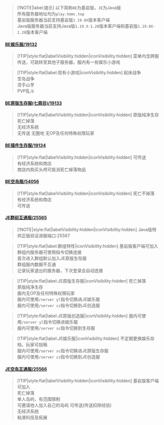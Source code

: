 > [!NOTE|label:提示]
> 以下简称`BE`为基岩版，`JE`为Java版  
> 所有服务器地址均为`play.hmmc.top`  
> 基岩版服务器当前支持基岩版`1.19.8X`版本客户端  
> Java版服务器当前支持Java版`1.19.X-1.20`版本客户端和基岩版`1.19.8X-1.20`版本客户端

#### [BE娱乐服/19132](servers/19132/)
> [!TIP|style:flat|labelVisibility:hidden|iconVisibility:hidden] 菜单内含跨服传送，可跳转至其他子服务器，服内有一些娱乐小游戏

> [!TIP|style:flat|label:现有小游戏|iconVisibility:hidden] 
> 起床战争  
> 空岛战争  
> 烫手山芋  
> PVP乱斗  

#### [BE原版生存服(七周目)/19133](servers/19133/)
> [!TIP|style:flat|labelVisibility:hidden|iconVisibility:hidden]
> 原版纯净生存  
> 死亡掉落  
> 无经济系统  
> 无传送 
> 无圈地 
> 无OP及任何特殊权限玩家  

#### [BE插件生存服/19134](servers/19134/)
> [!TIP|style:flat|labelVisibility:hidden|iconVisibility:hidden]
> 可传送  
> 有经济系统和商店  
> 商店内购买头颅可抵消死亡掉落物品  

#### [BE空岛服/54056](servers/54056/)
> [!TIP|style:flat|labelVisibility:hidden|iconVisibility:hidden] 
> 死亡不掉落  
> 有经济系统和商店  
> 可传送  

#### [JE群组互通服/25565](servers/25565/)
> [!NOTE|style:flat|labelVisibility:hidden|iconVisibility:hidden]
> Java版特供正版验证进服端口:25567

> [!TIP|style:flat|label:群组特性|iconVisibility:hidden]
> 基岩版客户端可加入  
> 群组内服务器可使用指令切换连接  
> 首次进入群组默认加入JE原版生存服  
> 群组服内数据不互通  
> 记录玩家退出的服务器，下次登录会自动连接  

> [!TIP|style:flat|label:JE原版生存服|iconVisibility:hidden]
> 死亡掉落  
> 原版纯净生存  
> 服内无OP及任何特殊权限玩家  
> 服内可使用`/server yl`指令切换进JE娱乐服  
> 服内可使用`/server cz`指令切换到JE创造服  

> [!TIP|style:flat|label:JE原版创造服|iconVisibility:hidden]
> 服内可使用`/server yl`指令切换进娱乐服  
> 服内可使用`/server sc`指令切换到生存服  

> [!TIP|style:flat|label:JE娱乐服|iconVisibility:hidden]
> 不定期更换娱乐存档，玩家可投稿  
> 服内可使用`/server sc`指令切换进JE原版生存服  
> 服内可使用`/server cz`指令切换到JE创造服  

#### [JE空岛互通服/25566](servers/25566/)
> [!TIP|style:flat|labelVisibility:hidden|iconVisibility:hidden]
> 基岩版客户端可加入  
> 死亡掉落  
> 单人岛屿，有范围限制  
> 可邀请他人加入自己的岛屿
> 可传送(传送扣除经验)  
> 无经济系统  
> 粘液科技及拓展  
